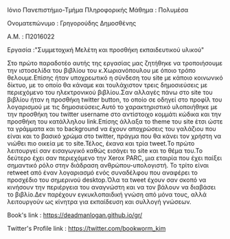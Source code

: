 Iόνιο Πανεπιστήμιο-Τμήμα Πληροφορικής
Μάθημα : Πολυμέσα
 
Ονοματεπώνυμο : Γρηγορούδης Δημοσθένης 

Α.Μ. : Π2016022

 Εργασία :"Συμμετοχική Μελέτη και προσθήκη εκπαιδευτικού υλικού"
 
   Στο πρώτο παραδοτέο αυτής της εργασίας μας ζητήθηκε να τροποιήσουμε την ιστοσελίδα του βιβλίου του κ.Χωριανόπουλου
με όποιο τρόπο θελουμε.Επίσης ήταν υποχρεωτικό η σύνδεση του site με κάποιο κοινωνικό δίκτυο, με το οποίο θα κάναμε και
τουλάχιστον τρεις δημοσιεύσεις με περιεχόμενο του ηλεκτρονικού βιβλίου.Σαν αλλαγές πάνω στο site του βιβλίου ήταν η προσθήκη
twitter button, το οποίο σε οδηγεί στο προφίλ του λογαρισμού με τις δημοσιεύσεις.Αυτό το χαρακτηριστικό υλοποιήθηκε με την
προσθήκη του twitter username στο αντίστοιχο κομμάτι κώδικα και την προσθήκη του κατάλληλου link.Επίσης άλλαξα το theme του site έτσι ώστε
τα γράμματα και το background να έχουν αποχρώσεις του γαλάζιου που είναι και το βασικό χρώμα στο twitter, πράγμα που θα κάνει τον
χρήστη να νιώθει πιο οικεία με το site.Τέλος, έκανα και τρία tweet.Το πρώτο λειτουργεί σαν εισαγωγικό καθώς εισάγει το site και
το θέμα του.Το δεύτερο έχει σαν περιεχόμενο την Xerox PARC, μια εταιρία που έχει παίξει σημαντικό ρόλο στην διάδραση ανθρώπου-υπολογιστή.
Το τρίτο είναι retweet από έναν λογαριασμό ενός συναδέλφου που αναφέρει το προσχέδιο του σημερινού desktop.Όλα τα tweet έχουν σαν σκοπό να
κινήσουν την περιέργεια του αναγνώστη και να τον βάλουν να διαβάσει το βιβλίο.Δεν παρέχουν εγκυκλοπαιδική γνώση από μόνα τους, αλλά λειτουργούν
ως κίνητρα για εκπαίδευση και συλλογή γνώσεων.

Book's link : https://deadmanlogan.github.io/gr/

Twitter's Profile link : https://twitter.com/bookworm_kim
